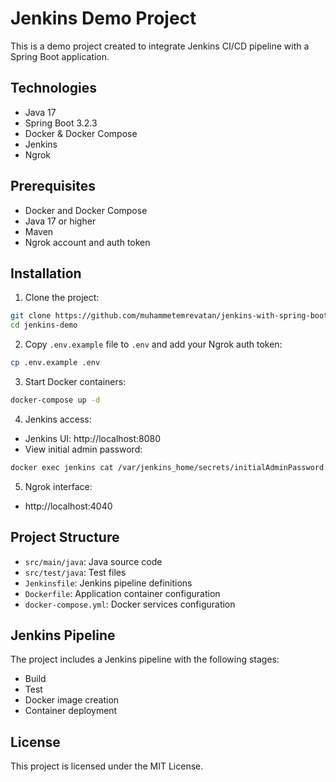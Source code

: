 # Jenkins Demo Project

This is a demo project created to integrate Jenkins CI/CD pipeline with a Spring Boot application.

## Technologies

- Java 17
- Spring Boot 3.2.3
- Docker & Docker Compose
- Jenkins
- Ngrok

## Prerequisites

- Docker and Docker Compose
- Java 17 or higher
- Maven
- Ngrok account and auth token

## Installation

1. Clone the project:

```bash
git clone https://github.com/muhammetemrevatan/jenkins-with-spring-boot
cd jenkins-demo
```

2. Copy `.env.example` file to `.env` and add your Ngrok auth token:

```bash
cp .env.example .env
```

3. Start Docker containers:

```bash
docker-compose up -d
```

4. Jenkins access:

- Jenkins UI: http://localhost:8080
- View initial admin password:

```bash
docker exec jenkins cat /var/jenkins_home/secrets/initialAdminPassword
```

5. Ngrok interface:

- http://localhost:4040

## Project Structure

- `src/main/java`: Java source code
- `src/test/java`: Test files
- `Jenkinsfile`: Jenkins pipeline definitions
- `Dockerfile`: Application container configuration
- `docker-compose.yml`: Docker services configuration

## Jenkins Pipeline

The project includes a Jenkins pipeline with the following stages:

- Build
- Test
- Docker image creation
- Container deployment

## License

This project is licensed under the MIT License.
